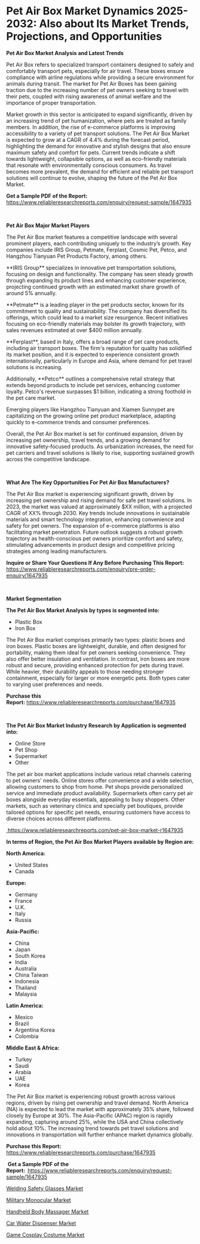 <p><h1>Pet Air Box Market Dynamics 2025-2032: Also about Its Market Trends, Projections, and Opportunities</h1></p><p><strong>Pet Air Box Market Analysis and Latest Trends</strong></p>
<p><p>Pet Air Box refers to specialized transport containers designed to safely and comfortably transport pets, especially for air travel. These boxes ensure compliance with airline regulations while providing a secure environment for animals during transit. The market for Pet Air Boxes has been gaining traction due to the increasing number of pet owners seeking to travel with their pets, coupled with rising awareness of animal welfare and the importance of proper transportation.</p><p>Market growth in this sector is anticipated to expand significantly, driven by an increasing trend of pet humanization, where pets are treated as family members. In addition, the rise of e-commerce platforms is improving accessibility to a variety of pet transport solutions. The Pet Air Box Market is expected to grow at a CAGR of 4.4% during the forecast period, highlighting the demand for innovative and stylish designs that also ensure maximum safety and comfort for pets. Current trends indicate a shift towards lightweight, collapsible options, as well as eco-friendly materials that resonate with environmentally conscious consumers. As travel becomes more prevalent, the demand for efficient and reliable pet transport solutions will continue to evolve, shaping the future of the Pet Air Box Market.</p></p>
<p><strong>Get a Sample PDF of the Report:&nbsp;</strong> <a href="https://www.reliableresearchreports.com/enquiry/request-sample/1647935?utm_campaign=10&utm_medium=2&utm_source=Github&utm_content=ia&utm_term=05042025&utm_id=pet-air-box">https://www.reliableresearchreports.com/enquiry/request-sample/1647935</a></p>
<p>&nbsp;</p>
<p><strong>Pet Air Box Major Market Players</strong></p>
<p><p>The Pet Air Box market features a competitive landscape with several prominent players, each contributing uniquely to the industry’s growth. Key companies include IRIS Group, Petmate, Ferplast, Cosmic Pet, Petco, and Hangzhou Tianyuan Pet Products Factory, among others.</p><p>**IRIS Group** specializes in innovative pet transportation solutions, focusing on design and functionality. The company has seen steady growth through expanding its product lines and enhancing customer experience, projecting continued growth with an estimated market share growth of around 5% annually.</p><p>**Petmate** is a leading player in the pet products sector, known for its commitment to quality and sustainability. The company has diversified its offerings, which could lead to a market size resurgence. Recent initiatives focusing on eco-friendly materials may bolster its growth trajectory, with sales revenues estimated at over $400 million annually.</p><p>**Ferplast**, based in Italy, offers a broad range of pet care products, including air transport boxes. The firm's reputation for quality has solidified its market position, and it is expected to experience consistent growth internationally, particularly in Europe and Asia, where demand for pet travel solutions is increasing.</p><p>Additionally, **Petco** outlines a comprehensive retail strategy that extends beyond products to include pet services, enhancing customer loyalty. Petco's revenue surpasses $1 billion, indicating a strong foothold in the pet care market.</p><p>Emerging players like Hangzhou Tianyuan and Xiamen Sunnypet are capitalizing on the growing online pet product marketplace, adapting quickly to e-commerce trends and consumer preferences.</p><p>Overall, the Pet Air Box market is set for continued expansion, driven by increasing pet ownership, travel trends, and a growing demand for innovative safety-focused products. As urbanization increases, the need for pet carriers and travel solutions is likely to rise, supporting sustained growth across the competitive landscape.</p></p>
<p>&nbsp;</p>
<p><strong>What Are The Key Opportunities For Pet Air Box Manufacturers?</strong></p>
<p><p>The Pet Air Box market is experiencing significant growth, driven by increasing pet ownership and rising demand for safe pet travel solutions. In 2023, the market was valued at approximately $XX million, with a projected CAGR of XX% through 2030. Key trends include innovations in sustainable materials and smart technology integration, enhancing convenience and safety for pet owners. The expansion of e-commerce platforms is also facilitating market penetration. Future outlook suggests a robust growth trajectory as health-conscious pet owners prioritize comfort and safety, stimulating advancements in product design and competitive pricing strategies among leading manufacturers.</p></p>
<p><strong>Inquire or Share Your Questions If Any Before Purchasing This Report:</strong> <a href="https://www.reliableresearchreports.com/enquiry/pre-order-enquiry/1647935?utm_campaign=10&utm_medium=2&utm_source=Github&utm_content=ia&utm_term=05042025&utm_id=pet-air-box">https://www.reliableresearchreports.com/enquiry/pre-order-enquiry/1647935</a></p>
<p>&nbsp;</p>
<p><strong>Market Segmentation</strong></p>
<p><strong>The Pet Air Box Market Analysis by types is segmented into:</strong></p>
<p><ul><li>Plastic Box</li><li>Iron Box</li></ul></p>
<p><p>The Pet Air Box market comprises primarily two types: plastic boxes and iron boxes. Plastic boxes are lightweight, durable, and often designed for portability, making them ideal for pet owners seeking convenience. They also offer better insulation and ventilation. In contrast, iron boxes are more robust and secure, providing enhanced protection for pets during travel. While heavier, their durability appeals to those needing stronger containment, especially for larger or more energetic pets. Both types cater to varying user preferences and needs.</p></p>
<p><strong>Purchase this Report:&nbsp;</strong><a href="https://www.reliableresearchreports.com/purchase/1647935?utm_campaign=10&utm_medium=2&utm_source=Github&utm_content=ia&utm_term=05042025&utm_id=pet-air-box">https://www.reliableresearchreports.com/purchase/1647935</a></p>
<p>&nbsp;</p>
<p><strong>The Pet Air Box Market Industry Research by Application is segmented into:</strong></p>
<p><ul><li>Online Store</li><li>Pet Shop</li><li>Supermarket</li><li>Other</li></ul></p>
<p><p>The pet air box market applications include various retail channels catering to pet owners' needs. Online stores offer convenience and a wide selection, allowing customers to shop from home. Pet shops provide personalized service and immediate product availability. Supermarkets often carry pet air boxes alongside everyday essentials, appealing to busy shoppers. Other markets, such as veterinary clinics and specialty pet boutiques, provide tailored options for specific pet needs, ensuring customers have access to diverse choices across different platforms.</p></p>
<p><a href="https://www.reliableresearchreports.com/pet-air-box-market-r1647935?utm_campaign=10&utm_medium=2&utm_source=Github&utm_content=ia&utm_term=05042025&utm_id=pet-air-box">&nbsp;https://www.reliableresearchreports.com/pet-air-box-market-r1647935</a></p>
<p><strong>In terms of Region, the Pet Air Box Market Players available by Region are:</strong></p>
<p>
    <p> <strong> North America: </strong>
        <ul>
            <li>United States</li>
            <li>Canada</li>
        </ul>
        </p> 
    <p> <strong> Europe: </strong>
        <ul>
            <li>Germany</li>
            <li>France</li>
            <li>U.K.</li>
            <li>Italy</li>
            <li>Russia</li>
        </ul>
        </p> 
    <p> <strong> Asia-Pacific: </strong>
        <ul>
            <li>China</li>
            <li>Japan</li>
            <li>South Korea</li>
            <li>India</li>
            <li>Australia</li>
            <li>China Taiwan</li>
            <li>Indonesia</li>
            <li>Thailand</li>
            <li>Malaysia</li>
        </ul>
        </p> 
    <p> <strong> Latin America: </strong>
        <ul>
            <li>Mexico</li>
            <li>Brazil</li>
            <li>Argentina Korea</li>
            <li>Colombia</li>
        </ul>
        </p> 
    <p> <strong> Middle East & Africa: </strong>
        <ul>
            <li>Turkey</li>
            <li>Saudi</li>
            <li>Arabia</li>
            <li>UAE</li>
            <li>Korea</li>
        </ul>
    </p>
    </p>
<p><p>The Pet Air Box market is experiencing robust growth across various regions, driven by rising pet ownership and travel demand. North America (NA) is expected to lead the market with approximately 35% share, followed closely by Europe at 30%. The Asia-Pacific (APAC) region is rapidly expanding, capturing around 25%, while the USA and China collectively hold about 10%. The increasing trend towards pet travel solutions and innovations in transportation will further enhance market dynamics globally.</p></p>
<p><strong>Purchase this Report: </strong><a href="https://www.reliableresearchreports.com/purchase/1647935?utm_campaign=10&utm_medium=2&utm_source=Github&utm_content=ia&utm_term=05042025&utm_id=pet-air-box">https://www.reliableresearchreports.com/purchase/1647935</a></p>
<p>&nbsp;<strong>Get a Sample PDF of the Report:&nbsp;&nbsp;</strong><a href="https://www.reliableresearchreports.com/enquiry/request-sample/1647935?utm_campaign=10&utm_medium=2&utm_source=Github&utm_content=ia&utm_term=05042025&utm_id=pet-air-box">https://www.reliableresearchreports.com/enquiry/request-sample/1647935</a></p>
<p><strong></strong></p>
<p><p><a href="https://github.com/lemiranajd/Market-Research-Report-List-1/blob/main/welding-safety-glasses-market.md?utm_campaign=10&utm_medium=2&utm_source=Github&utm_content=ia&utm_term=05042025&utm_id=pet-air-box">Welding Safety Glasses Market</a></p><p><a href="https://github.com/ogbadujonito22/Market-Research-Report-List-1/blob/main/military-monocular-market.md?utm_campaign=10&utm_medium=2&utm_source=Github&utm_content=ia&utm_term=05042025&utm_id=pet-air-box">Military Monocular Market</a></p><p><a href="https://github.com/knipsfilip8f/Market-Research-Report-List-1/blob/main/handheld-body-massager-market.md?utm_campaign=10&utm_medium=2&utm_source=Github&utm_content=ia&utm_term=05042025&utm_id=pet-air-box">Handheld Body Massager Market</a></p><p><a href="https://github.com/dovbusmrking/Market-Research-Report-List-1/blob/main/car-water-dispenser-market.md?utm_campaign=10&utm_medium=2&utm_source=Github&utm_content=ia&utm_term=05042025&utm_id=pet-air-box">Car Water Dispenser Market</a></p><p><a href="https://github.com/azetehhasle/Market-Research-Report-List-1/blob/main/game-cosplay-costume-market.md?utm_campaign=10&utm_medium=2&utm_source=Github&utm_content=ia&utm_term=05042025&utm_id=pet-air-box">Game Cosplay Costume Market</a></p></p>